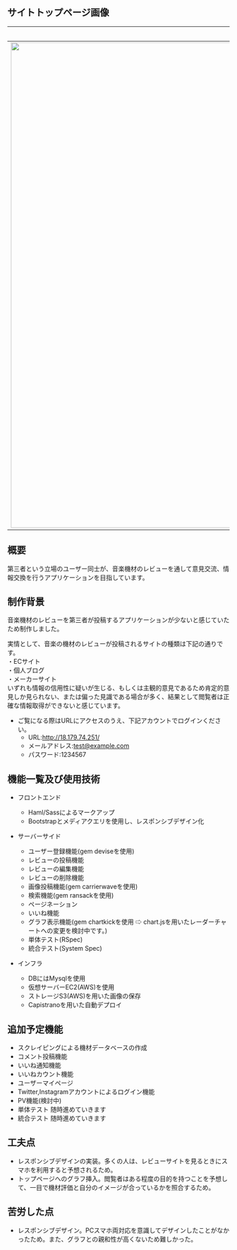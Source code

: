 ## サイトトップページ画像
|PCサイズ|iPadサイズ|iPhoneサイズ|
|---|---|---|
|<img width="1100" src="https://i.gyazo.com/11582041f79f97be303cf36647b7b703.jpg">|<img width="600"  src="https://i.gyazo.com/db4948a05ea895277af0a0a822169aff.png">|<img width="400" src="https://i.gyazo.com/e4d4f890ac69e57e097b505952c0e597.png">

## 概要  
第三者という立場のユーザー同士が、音楽機材のレビューを通して意見交流、情報交換を行うアプリケーションを目指しています。

## 制作背景
音楽機材のレビューを第三者が投稿するアプリケーションが少ないと感じていたため制作しました。

実情として、音楽の機材のレビューが投稿されるサイトの種類は下記の通りです。  
・ECサイト  
・個人ブログ  
・メーカーサイト  
いずれも情報の信用性に疑いが生じる、もしくは主観的意見であるため肯定的意見しか見られない、または偏った見識である場合が多く、結果として閲覧者は正確な情報取得ができないと感じています。

* ご覧になる際はURLにアクセスのうえ、下記アカウントでログインください。
  * URL:http://18.179.74.251/
  * メールアドレス:test@example.com
  * パスワード:1234567

## 機能一覧及び使用技術
* フロントエンド
  * Haml/Sassによるマークアップ
  * Bootstrapとメディアクエリを使用し、レスポンシブデザイン化
  
* サーバーサイド
  * ユーザー登録機能(gem deviseを使用)
  * レビューの投稿機能
  * レビューの編集機能
  * レビューの削除機能
  * 画像投稿機能(gem carrierwaveを使用)
  * 検索機能(gem ransackを使用)
  * ページネーション
  * いいね機能
  * グラフ表示機能(gem chartkickを使用 ⇨ chart.jsを用いたレーダーチャートへの変更を検討中です。)
  * 単体テスト(RSpec)
  * 統合テスト(System Spec)
  
* インフラ
  * DBにはMysqlを使用
  * 仮想サーバーEC2(AWS)を使用
  * ストレージS3(AWS)を用いた画像の保存 
  * Capistranoを用いた自動デプロイ

## 追加予定機能
* スクレイピングによる機材データベースの作成
* コメント投稿機能
* いいね通知機能
* いいねカウント機能
* ユーザーマイページ
* Twitter,Instagramアカウントによるログイン機能
* PV機能(検討中)
* 単体テスト 随時進めていきます
* 統合テスト 随時進めていきます

## 工夫点
* レスポンシブデザインの実装。多くの人は、レビューサイトを見るときにスマホを利用すると予想されるため。
* トップページへのグラフ挿入。閲覧者はある程度の目的を持つことを予想して、一目で機材評価と自分のイメージが合っているかを照合するため。

## 苦労した点
* レスポンシブデザイン。PCスマホ両対応を意識してデザインしたことがなかったため。また、グラフとの親和性が高くないため難しかった。  
